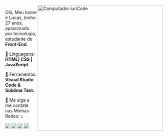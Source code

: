 <img src="https://raw.githubusercontent.com/MicaelliMedeiros/micaellimedeiros/master/image/computer-illustration.png" min-width="400px" max-width="400px" width="400px" align="right" alt="Computador iuriCode">

<p align="left"> 
  Olá, Meu nome é Lucas, tenho 27 anos, apaixonado por tecnologia, estudante de <strong>Front-End</strong>.<br>
</p>

<p align="left">
  🦄 Linguagens: <strong>HTML| CSS | JavaScript.</strong>
</p>

<p align="left">
  💼 Ferramentas: <strong>Visual Studio Code & Sublime Text.</strong>
</p>

<p align="left">
  💌 Me siga e me contate nas Minhas Redes: ⤵️
</p>

<p align="left">
  <a href="#" alt="Gmail">
  <img src="https://img.shields.io/badge/-Gmail-FF0000?style=flat-square&labelColor=FF0000&logo=gmail&logoColor=white&link=lucas.guyfawkes95@gmail.com/
" /></a>

  <a href="#" alt="Linkedin">
  <img src="https://img.shields.io/badge/-Linkedin-0e76a8?style=flat-square&logo=Linkedin&logoColor=white&link=https://www.linkedin.com/in/lucas-ramos-a8ba4a207/" /></a>

  <a href="#" alt="WhatsApp">
  <img src="https://img.shields.io/badge/-WhatsApp-25d366?style=flat-square&labelColor=25d366&logo=whatsapp&logoColor=white&link=5551996464872"/></a>

  <a href="#" alt="Facebook">
  <img src="https://img.shields.io/badge/-Facebook-3b5998?style=flat-square&labelColor=3b5998&logo=facebook&logoColor=white&link=https://web.facebook.com/lucas.ramos.716970"/></a>

</a>
</p>  
